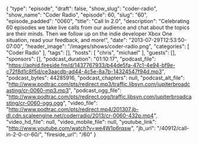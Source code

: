 {
  "type": "episode",
  "draft": false,
  "show_slug": "coder-radio",
  "show_name": "Coder Radio",
  "episode": 60,
  "slug": "60",
  "episode_padded": "0060",
  "title": "Call In 2.0",
  "description": "Celebrating 60 episodes we take live calls from our audience and chat about the topics are their minds. Then we follow up on the indie developer Xbox One situation, read your feedback, and more!",
  "date": "2013-07-29T12:53:50-07:00",
  "header_image": "/images/shows/coder-radio.png",
  "categories": [
    "Coder Radio"
  ],
  "tags": [],
  "hosts": [
    "chris",
    "michael"
  ],
  "guests": [],
  "sponsors": [],
  "podcast_duration": "01:10:17",
  "podcast_file": "https://aphid.fireside.fm/d/1437767933/b44de5fa-47c1-4e94-bf9e-c72f8d1c8f5d/ce3aacdb-ad44-4c5e-8a7b-14324547f94d.mp3",
  "podcast_bytes": 44285916,
  "podcast_chapters": null,
  "podcast_alt_file": "http://www.podtrac.com/pts/redirect.mp3/traffic.libsyn.com/jupiterbroadcasting/cr-0060-mp3.mp3",
  "podcast_ogg_file": "http://www.podtrac.com/pts/redirect.ogg/traffic.libsyn.com/jupiterbroadcasting/cr-0060-ogg.ogg",
  "video_file": "http://www.podtrac.com/pts/redirect.mp4/201307.jb-dl.cdn.scaleengine.net/coderradio/2013/cr-0060-432p.mp4",
  "video_hd_file": null,
  "video_mobile_file": null,
  "youtube_link": "http://www.youtube.com/watch?v=we4W1p6rqsw",
  "jb_url": "/40912/call-in-2-0-cr-60/",
  "fireside_url": "/60"
}

